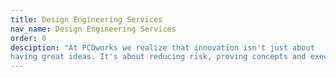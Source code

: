 ```yaml
---
title: Design Engineering Services
nav_name: Design Engineering Services
order: 0
desciption: "At PCDworks we realize that innovation isn't just about
having great ideas. It's about reducing risk, proving concepts and executing them."
---
```


<text-image image="/images/services/design-engineering-services/des-1.webp">
<template v-slot:primary>

## We turn big ideas into the next big thing through  "KNOWING"

At PCDworks we realize that innovation isn't
just about having great ideas. It's about reducing risk, proving concepts 
and executing them. Reducing risk is about gaining **knowledge**, about gaining **certainty**. 
This means knowing enough from each step of the process to go onto the next step. This is 
what the Toyota's Knowledge Based System is all about, as detailed by
<a href="/the-knowledge-creating-company.pdf" target="_blank">Nonaka in 1991.</a>
We have been followers of Nonaka's Knowledge-Creating company from the start. 

To guide you at this crucial stage, we employ a winning approach to product
development, which is *iterative, multi-step and knowledge based*. This includes 
gaining knowledge through research, conceptualization, feasibility assessment, 
establishing design requirements, preliminary design, testing,  detailed design, 
prototyping the final design, prototype-to-production planning, production, and finally testing again. 

No doubt, the best way to test a theory is to see it in action. That's why we're
committed to getting physical fast and extensive testing to validation.

</template>
</text-image>

<text-image image="/images/services/design-engineering-services/des-2.webp" order="it">
<template v-slot:primary>

## Experience the fast and
# The curious

With a fully outfitted prototype lab just steps away from our brainstorming
facilities, and an extraordinary team of curious-minded product design
experts, we can help you design and build just about anything you can dream up.
We also offer a wide suite of digital tools to proof and test designs,
including finite element analysis (FEA), multi-physics analysis, and
analytical and mathematical modeling.

So, whether you need a look-alike model, a test apparatus, or a fully
functional design, we can help you go from ideation to functioning prototype
in record time.

</template>
</text-image>